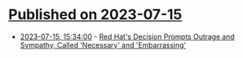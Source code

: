 # [Published on 2023-07-15](index.md)

* [2023-07-15, 15:34:00](https://linux.slashdot.org/story/23/07/15/0138208/red-hats-decision-prompts-outrage-and-sympathy-called-necessary-and-embarrassing?utm_source=rss1.0mainlinkanon&utm_medium=feed) - [Red Hat's Decision Prompts Outrage and Sympathy, Called 'Necessary' and 'Embarrassing'](https://linux.slashdot.org/story/23/07/15/0138208/red-hats-decision-prompts-outrage-and-sympathy-called-necessary-and-embarrassing?utm_source=rss1.0mainlinkanon&utm_medium=feed)
